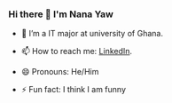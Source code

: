 ### Hi there 👋 I'm Nana Yaw

- 🔭 I’m a IT major at university of Ghana.

- 📫 How to reach me: [LinkedIn](https://www.linkedin.com/in/asare-justice).
- 😄 Pronouns: He/Him
- ⚡ Fun fact: I think I am funny

